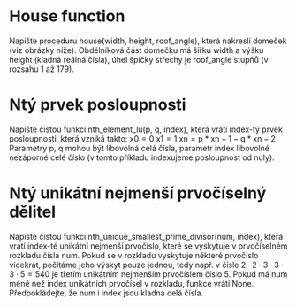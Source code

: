 # House function

Napište proceduru house(width, height, roof_angle), která nakreslí domeček (viz obrázky níže). Obdélníková část domečku má šířku width a výšku height (kladná reálná čísla), úhel špičky střechy je roof_angle stupňů (v rozsahu 1 až 179).

# Ntý prvek posloupnosti

Napište čistou funkci nth_element_lu(p, q, index), která vrátí index-tý prvek posloupnosti, která vzniká takto:
x0 = 0
x1 = 1
xn = p * xn − 1 − q * xn − 2
Parametry p, q mohou být libovolná celá čísla, parametr index libovolné nezáporné celé číslo (v tomto příkladu indexujeme posloupnost od nuly).

# Ntý unikátní nejmenší prvočíselný dělitel

Napište čistou funkci nth_unique_smallest_prime_divisor(num, index), která vrátí index-té unikátní nejmenší prvočíslo, které se vyskytuje v prvočíselném rozkladu čísla num. Pokud se v rozkladu vyskytuje některé prvočíslo vícekrát, počítáme jeho výskyt pouze jednou, tedy např. v čísle 2 ⋅ 2 ⋅ 3 ⋅ 3 ⋅ 3 ⋅ 5 = 540 je třetím unikátním nejmenším prvočíslem číslo 5. Pokud má num méně než index unikátních prvočísel v rozkladu, funkce vrátí None. Předpokládejte, že num i index jsou kladná celá čísla.